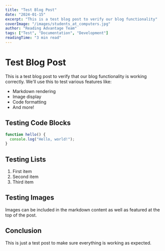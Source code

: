 ```yaml
---
title: "Test Blog Post"
date: "2024-01-15"
excerpt: "This is a test blog post to verify our blog functionality"
coverImage: "/images/students_at_computers.jpg"
author: "Reading Advantage Team"
tags: ["Test", "Documentation", "Development"]
readingTime: "3 min read"
---
```


# Test Blog Post

This is a test blog post to verify that our blog functionality is working correctly. We'll use this to test various features like:

- Markdown rendering
- Image display
- Code formatting
- And more!

## Testing Code Blocks

```javascript
function hello() {
  console.log("Hello, world!");
}
```

## Testing Lists

1. First item
2. Second item
3. Third item

## Testing Images

Images can be included in the markdown content as well as featured at the top of the post.

## Conclusion

This is just a test post to make sure everything is working as expected.
